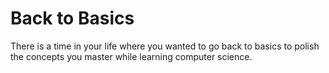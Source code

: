 # Back to Basics
There is a time in your life where you wanted to go back to basics to polish the concepts you master while learning computer science.
